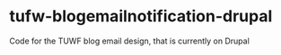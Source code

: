 # tufw-blogemailnotification-drupal
Code for the TUWF blog email design, that is currently on Drupal
